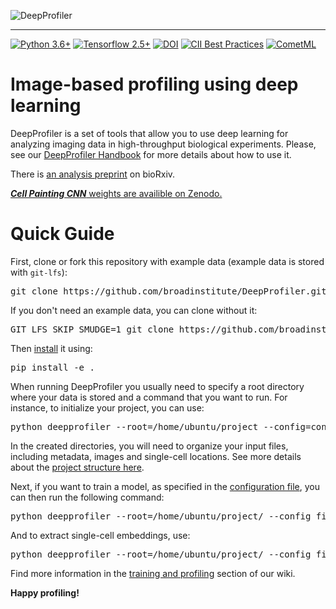 ![DeepProfiler](figures/logo/banner.png)

-----------------
[![Python 3.6+](https://img.shields.io/badge/python-3.6%2B-blue)](https://www.python.org/downloads/release/python-360/)
[![Tensorflow 2.5+](https://img.shields.io/badge/tensorflow-2.5%2B-brightgreen)](https://www.tensorflow.org/install/pip)
[![DOI](https://zenodo.org/badge/DOI/10.5281/zenodo.7114558.svg)](https://doi.org/10.5281/zenodo.7114558)
[![CII Best Practices](https://bestpractices.coreinfrastructure.org/projects/1966/badge)](https://bestpractices.coreinfrastructure.org/projects/1966)
[![CometML](https://img.shields.io/badge/comet.ml-track-brightgreen.svg)](https://www.comet.ml)


# Image-based profiling using deep learning 

DeepProfiler is a set of tools that allow you to use deep learning for analyzing imaging data in high-throughput biological experiments. 
Please, see our [DeepProfiler Handbook](https://cytomining.github.io/DeepProfiler-handbook/) for more details about how to use it.

There is [an analysis preprint](https://doi.org/10.1101/2022.08.12.503783) on bioRxiv.

[_**Cell Painting CNN**_ weights are availible on Zenodo.](https://doi.org/10.5281/zenodo.7114558)

# Quick Guide

First, clone or fork this repository with example data (example data is stored with `git-lfs`):
<pre>
git clone https://github.com/broadinstitute/DeepProfiler.git
</pre>

If you don't need an example data, you can clone without it:
<pre>
GIT_LFS_SKIP_SMUDGE=1 git clone https://github.com/broadinstitute/DeepProfiler.git
</pre>



Then [install](https://cytomining.github.io/DeepProfiler-handbook/docs/01-install.html) it using:
<pre>
pip install -e .
</pre>

When running DeepProfiler you usually need to specify a root directory where your data is stored and a command that you want to run. 
For instance, to initialize your project, you can use:
<pre>
python deepprofiler --root=/home/ubuntu/project --config=config.json setup
</pre>
In the created directories, you will need to organize your input files, including metadata, images and single-cell locations. 
See more details about the [project structure here](https://cytomining.github.io/DeepProfiler-handbook/docs/02-structure.html).

Next, if you want to train a model, as specified in the [configuration file](https://cytomining.github.io/DeepProfiler-handbook/docs/03-config.html), you can then run the following command:

<pre>
python deepprofiler --root=/home/ubuntu/project/ --config filename.json train
</pre>

And to extract single-cell embeddings, use:

<pre>
python deepprofiler --root=/home/ubuntu/project/ --config filename.json profile
</pre>

Find more information in the [training and profiling](https://cytomining.github.io/DeepProfiler-handbook/docs/04-train-infer.html) section of our wiki.


**Happy profiling!**
